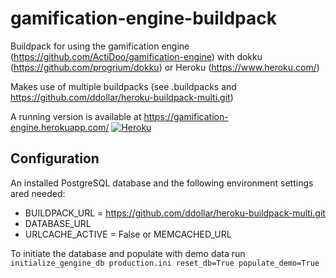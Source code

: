 # gamification-engine-buildpack
Buildpack for using the gamification engine (https://github.com/ActiDoo/gamification-engine) with dokku (https://github.com/progrium/dokku) or Heroku (https://www.heroku.com/)

Makes use of multiple buildpacks (see .buildpacks and https://github.com/ddollar/heroku-buildpack-multi.git)

A running version is available at https://gamification-engine.herokuapp.com/ [![Heroku](https://heroku-badge.herokuapp.com/?app=gamification-engine&root=admin)](https://gamification-engine.herokuapp.com)

## Configuration
An installed PostgreSQL database and the following environment settings ared needed:
* BUILDPACK_URL = https://github.com/ddollar/heroku-buildpack-multi.git
* DATABASE_URL
* URLCACHE_ACTIVE = False or MEMCACHED_URL

To initiate the database and populate with demo data run `initialize_gengine_db production.ini reset_db=True populate_demo=True`

